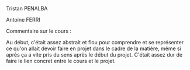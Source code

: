 Tristan PENALBA

Antoine FERRI


Commentaire sur le cours :

Au début, c'était assez abstrait et flou pour comprendre et se représenter ce qu'on allait devoir faire en projet dans le cadre de la matière, même si après ça a vite pris du sens après le début du projet. C'était assez dur de faire le lien concret entre le cours et le projet.
